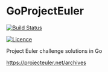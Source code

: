 # GoProjectEuler
[![Build Status](https://dev.azure.com/willstephen0010/GoProjectEuler/_apis/build/status/GoProjectEuler)](https://dev.azure.com/willstephen0010/GoProjectEuler/_build/latest?definitionId=5)

[![Licence](https://img.shields.io/badge/Licence-MIT-brightgreen.svg)](https://github.com/WillStephen/GoProjectEuler/blob/master/LICENSE)

Project Euler challenge solutions in Go

https://projecteuler.net/archives